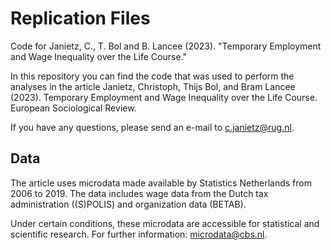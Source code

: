 # Replication Files

Code for Janietz, C., T. Bol and B. Lancee (2023). "Temporary Employment and Wage Inequality over the Life Course."

In this repository you can find the code that was used to perform the analyses in the article Janietz, Christoph, Thijs Bol, and Bram Lancee (2023). Temporary Employment and Wage Inequality over the Life Course. European Sociological Review.

If you have any questions, please send an e-mail to c.janietz@rug.nl.

## Data
The article uses microdata made available by Statistics Netherlands from 2006 to 2019. The data includes wage data from the Dutch tax administration ((S)POLIS) and organization data (BETAB). 

Under certain conditions, these microdata are accessible for statistical and scientific research. For further information: microdata@cbs.nl.
